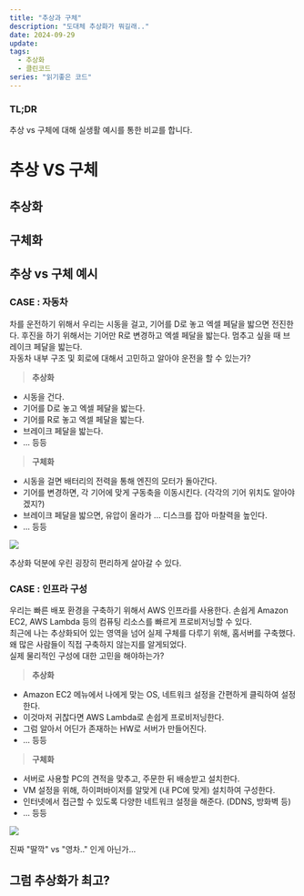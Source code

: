 ```yaml
---
title: "추상과 구체"
description: "도대체 추상화가 뭐길래.."
date: 2024-09-29
update: 
tags:
  - 추상화
  - 클린코드
series: "읽기좋은 코드"
---
```


### TL;DR
추상 vs 구체에 대해 실생활 예시를 통한 비교를 합니다. 

# 추상 VS 구체

## 추상화


## 구체화

## 추상 vs 구체 예시

### CASE : 자동차

차를 운전하기 위해서 우리는 시동을 걸고, 기어를 D로 놓고 엑셀 페달을 밟으면 전진한다. 후진을 하기 위해서는 기어만 R로 변경하고 엑셀 페달을 밟는다. 멈추고 싶을 때 브레이크 페달을 밟는다.  <br>
자동차 내부 구조 및 회로에 대해서 고민하고 알아야 운전을 할 수 있는가?
>**추상화** <br>
- 시동을 건다.
- 기어를 D로 놓고 엑셀 페달을 밟는다.
- 기어를 R로 놓고 엑셀 페달을 밟는다.
- 브레이크 페달을 밟는다.
- ... 등등 

>**구체화** <br>
- 시동을 걸면 배터리의 전력을 통해 엔진의 모터가 돌아간다.
- 기어를 변경하면, 각 기어에 맞게 구동축을 이동시킨다. (각각의 기어 위치도 알아야겠지?)
- 브레이크 페달을 밟으면, 유압이 올라가 ... 디스크를 잡아 마찰력을 높인다.
- ... 등등

![](https://i.imgur.com/BT34NLj.png)

추상화 덕분에 우린 굉장히 편리하게 살아갈 수 있다.

### CASE : 인프라 구성

우리는 빠른 배포 환경을 구축하기 위해서 AWS 인프라를 사용한다. 손쉽게 Amazon EC2, AWS Lambda 등의 컴퓨팅 리소스를 빠르게 프로비저닝할 수 있다. <br>
최근에 나는 추상화되어 있는 영역을 넘어 실제 구체를 다루기 위해, 홈서버를 구축했다. 왜 많은 사람들이 직접 구축하지 않는지를 알게되었다. <br>
실제 물리적인 구성에 대한 고민을 해야하는가?

>**추상화** <br>
- Amazon EC2 메뉴에서 나에게 맞는 OS, 네트워크 설정을 간편하게 클릭하여 설정한다.
- 이것마저 귀찮다면 AWS Lambda로 손쉽게 프로비저닝한다. 
- 그럼 알아서 어딘가 존재하는 HW로 서버가 만들어진다.
- ... 등등 

>**구체화** <br>
- 서버로 사용할 PC의 견적을 맞추고, 주문한 뒤 배송받고 설치한다.
- VM 설정을 위해, 하이퍼바이저를 알맞게 (내 PC에 맞게) 설치하여 구성한다.
- 인터넷에서 접근할 수 있도록 다양한 네트워크 설정을 해준다. (DDNS, 방화벽 등)
- ... 등등

![](https://i.imgur.com/argfrJ0.png)

진짜 "딸깍" vs "영차.." 인게 아닌가...

## 그럼 추상화가 최고?

